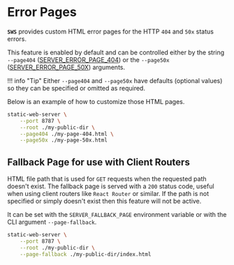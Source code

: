 # Error Pages

**`SWS`** provides custom HTML error pages for the HTTP `404` and `50x` status errors.

This feature is enabled by default and can be controlled either by the string `--page404` ([SERVER_ERROR_PAGE_404](./../configuration/environment-variables.md#server_error_page_404)) or the `--page50x` ([SERVER_ERROR_PAGE_50X](./../configuration/environment-variables.md#server_error_page_50x)) arguments.

!!! info "Tip"
    Either `--page404` and `--page50x` have defaults (optional values) so they can be specified or omitted as required.

Below is an example of how to customize those HTML pages.

```sh
static-web-server \
    --port 8787 \
    --root ./my-public-dir \
    --page404 ./my-page-404.html \
    --page50x ./my-page-50x.html
```

## Fallback Page for use with Client Routers

HTML file path that is used for `GET` requests when the requested path doesn't exist. The fallback page is served with a `200` status code, useful when using client routers like `React Router` or similar. If the path is not specified or simply doesn't exist then this feature will not be active.

It can be set with the `SERVER_FALLBACK_PAGE` environment variable or with the CLI argument `--page-fallback`.

```sh
static-web-server \
    --port 8787 \
    --root ./my-public-dir \
    --page-fallback ./my-public-dir/index.html
```

